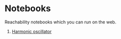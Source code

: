 # Notebooks

Reachability notebooks which you can run on the web.

1. [Harmonic oscillator](https://binder.plutojl.org/v0.19.26/open?url=https%253A%252F%252Fraw.githubusercontent.com%252FJuliaReach%252FNotebooks%252Fmaster%252FHarmonic%252520oscillator.jl)
